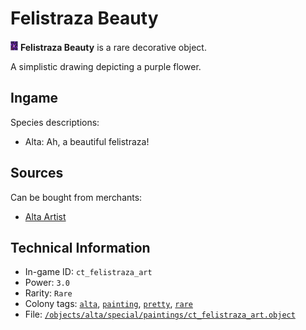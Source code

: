 # Felistraza Beauty

<img src="https://raw.githubusercontent.com/Ceterai/Enternia/main/objects/alta/special/paintings/ct_felistraza_art.png" alt="Felistraza Beauty icon" loading="lazy" height="16px" width="auto" /> **Felistraza Beauty** is a rare decorative object.

A simplistic drawing depicting a purple flower.

## Ingame

Species descriptions:

- Alta: Ah, a beautiful felistraza!

## Sources

Can be bought from merchants:

- [Alta Artist](https://ceterai.github.io/MyEnternia/Wiki/AltaArtist)

## Technical Information

- In-game ID: `ct_felistraza_art`
- Power: `3.0`
- Rarity: `Rare`
- Colony tags: [`alta`](https://ceterai.github.io/MyEnternia/Wiki/Tags/Alta), [`painting`](https://ceterai.github.io/MyEnternia/Wiki/Tags/Painting), [`pretty`](https://ceterai.github.io/MyEnternia/Wiki/Tags/Pretty), [`rare`](https://ceterai.github.io/MyEnternia/Wiki/Tags/Rare)
- File: [`/objects/alta/special/paintings/ct_felistraza_art.object`](https://github.com/Ceterai/Enternia/blob/main/objects/alta/special/paintings/ct_felistraza_art.object)
